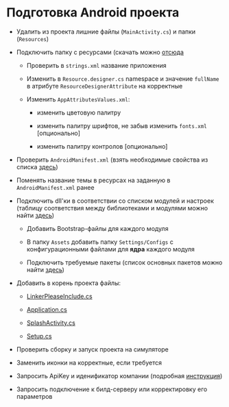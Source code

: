 # Подготовка Android проекта

* Удалить из проекта лишние файлы \(`MainActivity.cs`\) и папки (`Resources`)

* Подключить папку с ресурсами (скачать можно [отсюда](https://1drv.ms/u/s!Aqo42ClDiE2fibJ46aMbyqhFktXj8w)  

  * Проверить в `strings.xml` название приложения 
  
  * Изменить в `Resource.designer.cs` namespace и значение `fullName` в атрибуте `ResourceDesignerAttribute` на корректные
  
  * Изменить `AppAttributesValues.xml`:
  
    * изменить цветовую палитру
    
    * изменить палитру шрифтов, не забыв изменить `fonts.xml` [опционально] 
    
    * изменить палитру контролов [опционально] 

* Проверить `AndroidManifest.xml` \(взять необходимые свойства из списка [здесь](/sborka-novogo-proekta/deistviya-v-android-proekte/androidmanifest.md)\)

* Поменять название темы в ресурсах на заданную в `AndroidManifest.xml` ранее

* Подключить dll'ки в соответствии со списком модулей и настроек \(таблицу соответствия между библиотеками и модулями можно найти [здесь](/perechen-bibliotek-modulei.md)\)

  * Добавить Bootstrap-файлы для каждого модуля

  * В папку `Assets` добавить папку `Settings/Configs` с конфигурационными файлами для **ядра** каждого модуля

  * Подключить требуемые пакеты \(список основных пакетов можно найти [здесь](/sborka-novogo-proekta/spisok-paketov.md)\)
  
* Добавить в корень проекта файлы:

  * [LinkerPleaseInclude.cs](/sborka-novogo-proekta/deistviya-v-android-proekte/linkerpleaseinclude.md)
  
  * [Application.cs](/sborka-novogo-proekta/deistviya-v-android-proekte/application.md)
  
  * [SplashActivity.cs](/sborka-novogo-proekta/deistviya-v-android-proekte/splashactivity.md)
  
  * [Setup.cs](/sborka-novogo-proekta/deistviya-v-android-proekte/setup.md)

* Проверить сборку и запуск проекта на симуляторе

* Заменить иконки на корректные, если требуется

* Запросить ApiKey и иденификатор компании \(подробная [инструкция](/sborka-novogo-proekta/zapros-litsenzii.md)\)

* Запросить подключение к билд-серверу или корректировку его параметров



